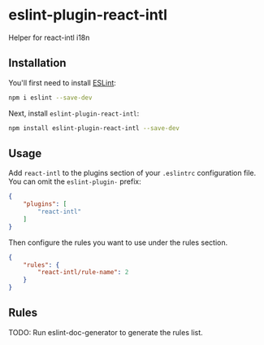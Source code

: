 # eslint-plugin-react-intl

Helper for react-intl i18n

## Installation

You'll first need to install [ESLint](https://eslint.org/):

```sh
npm i eslint --save-dev
```

Next, install `eslint-plugin-react-intl`:

```sh
npm install eslint-plugin-react-intl --save-dev
```

## Usage

Add `react-intl` to the plugins section of your `.eslintrc` configuration file. You can omit the `eslint-plugin-` prefix:

```json
{
    "plugins": [
        "react-intl"
    ]
}
```


Then configure the rules you want to use under the rules section.

```json
{
    "rules": {
        "react-intl/rule-name": 2
    }
}
```

## Rules

<!-- begin auto-generated rules list -->
TODO: Run eslint-doc-generator to generate the rules list.
<!-- end auto-generated rules list -->


